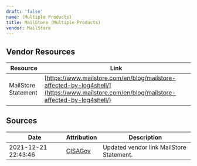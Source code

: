 ```yaml
---
draft: 'false'
name: (Multiple Products)
title: MailStore (Multiple Products)
vendor: MailStore
---
```


## Vendor Resources
| Resource | Link |
| --- | --- |
| MailStore Statement | [https://www.mailstore.com/en/blog/mailstore-affected-by-log4shell/](https://www.mailstore.com/en/blog/mailstore-affected-by-log4shell/) |



## Sources
| Date | Attribution | Description |
| --- | --- | --- |
| 2021-12-21 22:43:46 | [CISAGov](https://raw.githubusercontent.com/cisagov/log4j-affected-db/develop/README.md) | Updated vendor link MailStore Statement.  |
